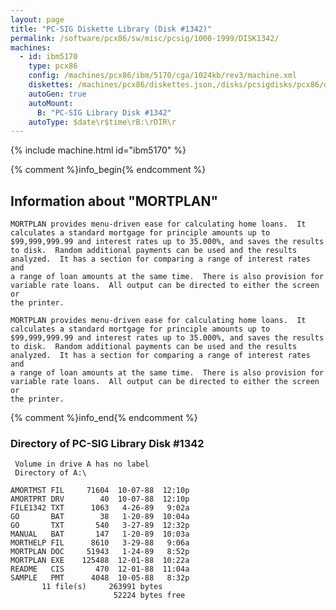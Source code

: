 ```yaml
---
layout: page
title: "PC-SIG Diskette Library (Disk #1342)"
permalink: /software/pcx86/sw/misc/pcsig/1000-1999/DISK1342/
machines:
  - id: ibm5170
    type: pcx86
    config: /machines/pcx86/ibm/5170/cga/1024kb/rev3/machine.xml
    diskettes: /machines/pcx86/diskettes.json,/disks/pcsigdisks/pcx86/diskettes.json
    autoGen: true
    autoMount:
      B: "PC-SIG Library Disk #1342"
    autoType: $date\r$time\rB:\rDIR\r
---
```


{% include machine.html id="ibm5170" %}

{% comment %}info_begin{% endcomment %}

## Information about "MORTPLAN"

    MORTPLAN provides menu-driven ease for calculating home loans.  It
    calculates a standard mortgage for principle amounts up to
    $99,999,999.99 and interest rates up to 35.000%, and saves the results
    to disk.  Random additional payments can be used and the results
    analyzed.  It has a section for comparing a range of interest rates and
    a range of loan amounts at the same time.  There is also provision for
    variable rate loans.  All output can be directed to either the screen or
    the printer.
    
    MORTPLAN provides menu-driven ease for calculating home loans.  It
    calculates a standard mortgage for principle amounts up to
    $99,999,999.99 and interest rates up to 35.000%, and saves the results
    to disk.  Random additional payments can be used and the results
    analyzed.  It has a section for comparing a range of interest rates and
    a range of loan amounts at the same time.  There is also provision for
    variable rate loans.  All output can be directed to either the screen or
    the printer.
{% comment %}info_end{% endcomment %}


### Directory of PC-SIG Library Disk #1342

     Volume in drive A has no label
     Directory of A:\

    AMORTMST FIL     71604  10-07-88  12:10p
    AMORTPRT DRV        40  10-07-88  12:10p
    FILE1342 TXT      1063   4-26-89   9:02a
    GO       BAT        38   1-20-89  10:04a
    GO       TXT       540   3-27-89  12:32p
    MANUAL   BAT       147   1-20-89  10:03a
    MORTHELP FIL      8610   3-29-88   9:06a
    MORTPLAN DOC     51943   1-24-89   8:52p
    MORTPLAN EXE    125488  12-01-88  10:22a
    README   CIS       470  12-01-88  11:04a
    SAMPLE   PMT      4048  10-05-88   8:32p
           11 file(s)     263991 bytes
                           52224 bytes free
